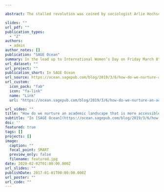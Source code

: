 ```yaml
---

abstract: The stalled revolution was coined by sociologist Arlie Hochschild way back in 1989. In the 1970s and 1980s women changed. In particular, there was an influx of women into the workforce. But the cultural understanding of women’s place in the home, and the relationship between the workplace and family life, did not change. The resulting tension meant that, while women were working more, there was, and remains today, a persistent gendered pay gap, promotion gap (particularly in academia), and housework gap. There was, in other words, a stalled revolution. Thirty years after Hochschild coined this phrase here we are, still talking about it. International Women’s Day is the perennial opportunity to revisit this question. What will it take to unstall the stalled revolution?

slides: ""
url_pdf: ""
publication_types:
  - "2"
authors:
  - admin
author_notes: []
publication: "SAGE Ocean"
summary: In the lead up to International Women’s Day on Friday March 8th, SAGE Ocean posed a series of questions to leading academics. In this post I explores how we nurture an academic landscape that is more accessible to women. 
url_dataset: ""
url_project: ""
publication_short: In SAGE Ocean
url_source: https://ocean.sagepub.com/blog/2019/3/6/how-do-we-nurture-an-academic-landscape-that-is-more-accessible-to-women-lets-start-by-getting-rid-of-the-in-person-interview
url_custom:
  icon_pack: "fab"
  icon: "fa-link"
  name: "Link"
  url: "https://ocean.sagepub.com/blog/2019/3/6/how-do-we-nurture-an-academic-landscape-that-is-more-accessible-to-women-lets-start-by-getting-rid-of-the-in-person-interview"

url_video: ""
title: "How do we nurture an academic landscape that is more accessible to women? Let’s start by getting rid of the in-person interview"
subtitle: "In [SAGE Ocean](https://ocean.sagepub.com/blog/2019/3/6/how-do-we-nurture-an-academic-landscape-that-is-more-accessible-to-women-lets-start-by-getting-rid-of-the-in-person-interview)"
doi: ''
featured: true
tags: []
projects: []
image:
  caption: ""
  focal_point: SMART
  preview_only: false
  filename: featured.jpg
date: 2020-02-02T01:00:00.000Z
url_slides: ""
publishDate: 2017-01-01T00:00:00.000Z
url_poster: ""
url_code: ""
---
```


